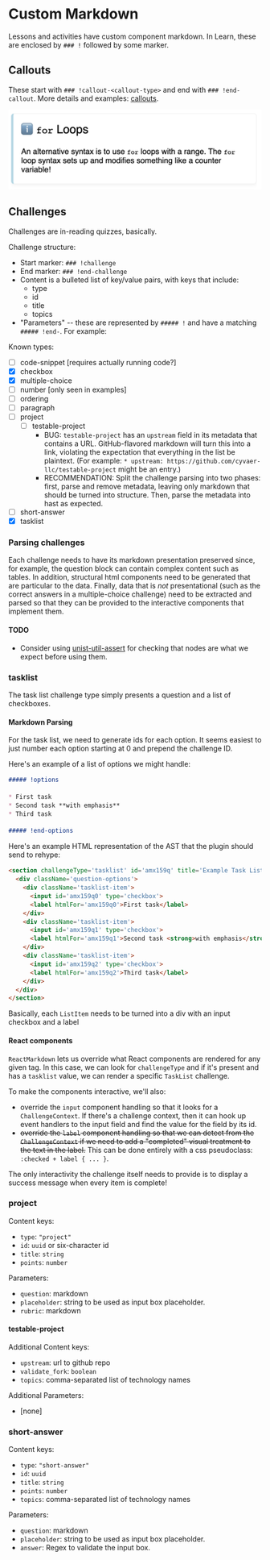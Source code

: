 # Custom Markdown
Lessons and activities have custom component markdown. In Learn, these are enclosed by `### !` followed by some marker.

## Callouts
These start with `### !callout-<callout-type>` and end with `### !end-callout`. More details and examples: [callouts](./custom-markdown/callouts.md).

![Rendered info callout that contains the title "`for` Loops" and the text "An alternative syntax is to use for loops with a range. The for loop syntax sets up and modifies something like a counter variable!"](./custom-markdown/callout-info.png)

## Challenges
Challenges are in-reading quizzes, basically.

Challenge structure:
* Start marker: `### !challenge`
* End marker: `### !end-challenge`
* Content is a bulleted list of key/value pairs, with keys that include:
  * type
  * id
  * title
  * topics
* "Parameters" -- these are represented by `##### !` and have a matching `##### !end-`. For example: 

Known types:
* [ ] code-snippet [requires actually running code?]
* [x] checkbox
* [x] multiple-choice
* [ ] number [only seen in examples]
* [ ] ordering
* [ ] paragraph
* [ ] project
  * [ ] testable-project
    - BUG: `testable-project` has an `upstream` field in its metadata that contains a URL. GitHub-flavored markdown will turn this into a link, violating the expectation that everything in the list be plaintext. (For example: `* upstream: https://github.com/cyvaer-llc/testable-project` might be an entry.)
    - RECOMMENDATION: Split the challenge parsing into two phases: first, parse and remove metadata, leaving only markdown that should be turned into structure. Then, parse the metadata into hast as expected.
* [ ] short-answer
* [x] tasklist

### Parsing challenges
Each challenge needs to have its markdown presentation preserved since, for example, the question block can contain complex content such as tables. In addition, structural html components need to be generated that are particular to the data. Finally, data that is *not* presentational (such as the correct answers in a multiple-choice challenge) need to be extracted and parsed so that they can be provided to the interactive components that implement them.

#### TODO
* Consider using [unist-util-assert](https://github.com/syntax-tree/unist-util-assert) for checking that nodes are what we expect before using them.


### tasklist
The task list challenge type simply presents a question and a list of checkboxes.

#### Markdown Parsing
For the task list, we need to generate ids for each option. It seems easiest to just number each option starting at 0 and prepend the challenge ID.

Here's an example of a list of options we might handle:

```md
##### !options

* First task
* Second task **with emphasis**
* Third task

##### !end-options
```

Here's an example HTML representation of the AST that the plugin should send to rehype:

```html
<section challengeType='tasklist' id='amx159q' title='Example Task List' options='[amx159q0, amx159q1, amx159q2]'>
  <div className='question-options'>
    <div className='tasklist-item'>
      <input id='amx159q0' type='checkbox'>
      <label htmlFor='amx159q0'>First task</label>
    </div>
    <div className='tasklist-item'>
      <input id='amx159q1' type='checkbox'>
      <label htmlFor='amx159q1'>Second task <strong>with emphasis</strong></label>
    </div>
    <div className='tasklist-item'>
      <input id='amx159q2' type='checkbox'>
      <label htmlFor='amx159q2'>Third task</label>
    </div>
  </div>
</section>
```

Basically, each `ListItem` needs to be turned into a div with an input checkbox and a label

#### React components
`ReactMarkdown` lets us override what React components are rendered for any given tag. In this case, we can look for `challengeType` and if it's present and has a `tasklist` value, we can render a specific `TaskList` challenge.

To make the components interactive, we'll also:
* override the `input` component handling so that it looks for a `ChallengeContext`. If there's a challenge context, then it can hook up event handlers to the input field and find the value for the field by its id.
* ~~override the `label` component handling so that we can detect from the `ChallengeContext` if we need to add a "completed" visual treatment to the text in the label.~~ This can be done entirely with a css pseudoclass: `:checked + label { ... }`.

The only interactivity the challenge itself needs to provide is to display a success message when every item is complete!

### project
Content keys:
* `type`: `"project"`
* `id`: `uuid` or six-character id
* `title`: `string`
* `points`: `number`

Parameters:
* `question`: markdown
* `placeholder`: string to be used as input box placeholder.
* `rubric`: markdown

#### testable-project
Additional Content keys:
* `upstream`: url to github repo
* `validate_fork`: `boolean`
* `topics`: comma-separated list of technology names

Additional Parameters:
* [none]

### short-answer
Content keys:
* `type`: `"short-answer"`
* `id`: `uuid`
* `title`: `string`
* `points`: `number`
* `topics`: comma-separated list of technology names

Parameters:
* `question`: markdown
* `placeholder`: string to be used as input box placeholder.
* `answer`: Regex to validate the input box.